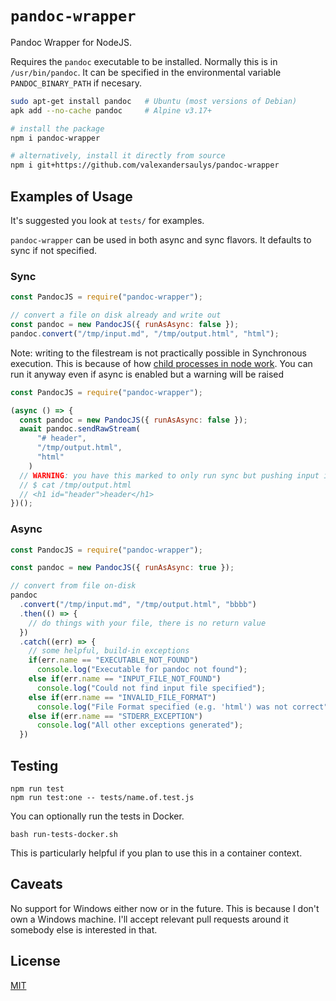 # `pandoc-wrapper` 

Pandoc Wrapper for NodeJS. 

Requires the `pandoc` executable to be installed. Normally this is in
`/usr/bin/pandoc`. It can be specified in the environmental variable
`PANDOC_BINARY_PATH` if necesary.

```sh
sudo apt-get install pandoc   # Ubuntu (most versions of Debian)
apk add --no-cache pandoc     # Alpine v3.17+

# install the package
npm i pandoc-wrapper

# alternatively, install it directly from source
npm i git+https://github.com/valexandersaulys/pandoc-wrapper
```

## Examples of Usage

It's suggested you look at `tests/` for examples. 

`pandoc-wrapper` can be used in both async and sync flavors. It defaults to
sync if not specified. 

### Sync

```js
const PandocJS = require("pandoc-wrapper");

// convert a file on disk already and write out
const pandoc = new PandocJS({ runAsAsync: false });
pandoc.convert("/tmp/input.md", "/tmp/output.html", "html");
```

Note: writing to the filestream is not practically possible in
Synchronous execution. This is because of how [child processes in node
work](https://nodejs.org/api/child_process.html#subprocessstdin). You
can run it anyway even if async is enabled but a warning will be raised

```js
const PandocJS = require("pandoc-wrapper");

(async () => {
  const pandoc = new PandocJS({ runAsAsync: false });
  await pandoc.sendRawStream(
      "# header",
      "/tmp/output.html",
      "html"
    )
  // WARNING: you have this marked to only run sync but pushing input is always ASYNC
  // $ cat /tmp/output.html 
  // <h1 id="header">header</h1>
})();
```


### Async

```js
const PandocJS = require("pandoc-wrapper");

const pandoc = new PandocJS({ runAsAsync: true });

// convert from file on-disk
pandoc
  .convert("/tmp/input.md", "/tmp/output.html", "bbbb")
  .then(() => {
    // do things with your file, there is no return value
  })
  .catch((err) => {
    // some helpful, build-in exceptions
    if(err.name == "EXECUTABLE_NOT_FOUND")
      console.log("Executable for pandoc not found");
    else if(err.name == "INPUT_FILE_NOT_FOUND")    
      console.log("Could not find input file specified");
    else if(err.name == "INVALID_FILE_FORMAT")
      console.log("File Format specified (e.g. 'html') was not correct");
    else if(err.name == "STDERR_EXCEPTION")
      console.log("All other exceptions generated");
  })    
```


## Testing

```
npm run test
npm run test:one -- tests/name.of.test.js
```

You can optionally run the tests in Docker. 

```
bash run-tests-docker.sh
```

This is particularly helpful if you plan to use this in a container
context. 


## Caveats

No support for Windows either now or in the future. This is because I
don't own a Windows machine. I'll accept relevant pull requests around
it somebody else is interested in that. 


## License

[MIT](https://mit-license.org/)
